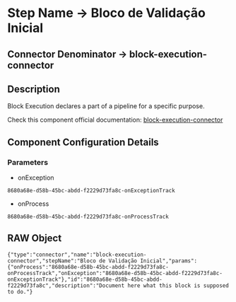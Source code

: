 # Step Name -> Bloco de Validação Inicial
## Connector Denominator -> block-execution-connector

## Description

Block Execution declares a part of a pipeline for a specific purpose.

Check this component official documentation: [block-execution-connector](https://docs.digibee.com/documentation/components/logic/block-execution "Digibee block-execution-connector documentation")

## Component Configuration Details
### Parameters

* onException
```
8680a68e-d58b-45bc-abdd-f2229d73fa8c-onExceptionTrack
```

* onProcess
```
8680a68e-d58b-45bc-abdd-f2229d73fa8c-onProcessTrack
```


## RAW Object

```
{"type":"connector","name":"block-execution-connector","stepName":"Bloco de Validação Inicial","params":{"onProcess":"8680a68e-d58b-45bc-abdd-f2229d73fa8c-onProcessTrack","onException":"8680a68e-d58b-45bc-abdd-f2229d73fa8c-onExceptionTrack"},"id":"8680a68e-d58b-45bc-abdd-f2229d73fa8c","description":"Document here what this block is supposed to do."}
```